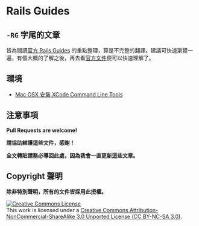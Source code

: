 # Rails Guides

## `-RG` 字尾的文章

皆為閱讀[官方 Rails Guides][edge] 的重點整理，算是不完整的翻譯。建議可快速瀏覽一遍，有個大概的了解之後，再去看[官方文件][edge]便可以快速理解了。

## 環境

* [Mac OSX 安裝 XCode Command Line Tools](/env/osx-install-xcode.md)


## 注意事項

__Pull Requests are welcome!__

__請協助維護這些文件，感謝！__

__全文轉貼請務必導回此處，因為我會一直更新這些文章。__

## Copyright 聲明

__除非特別聲明，所有的文件皆採用此授權。__

<a rel="license" href="http://creativecommons.org/licenses/by-nc-sa/3.0/deed.en_US"><img alt="Creative Commons License" style="border-width:0" src="http://i.creativecommons.org/l/by-nc/3.0/88x31.png" /></a><br />This work is licensed under a <a rel="license" href="http://creativecommons.org/licenses/by-nc-sa/3.0/deed.en_US">Creative Commons Attribution-NonCommercial-ShareAlike 3.0 Unported License (CC BY-NC-SA 3.0)</a>.

[edge]: http://edgeguides.rubyonrails.org
